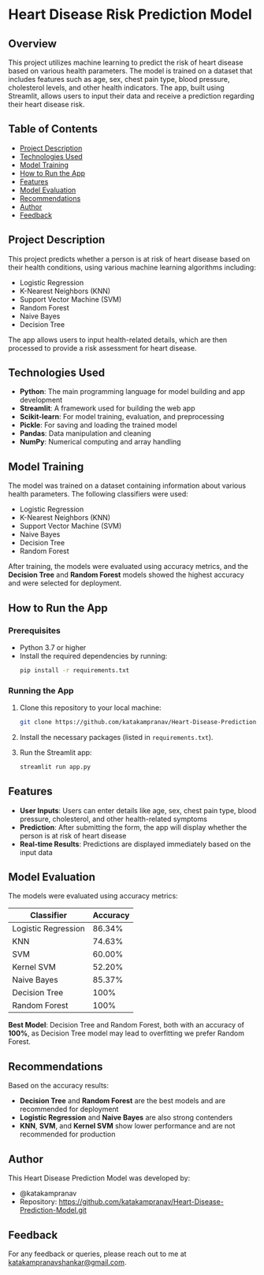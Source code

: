 # Heart Disease Risk Prediction Model

## Overview
This project utilizes machine learning to predict the risk of heart disease based on various health parameters. The model is trained on a dataset that includes features such as age, sex, chest pain type, blood pressure, cholesterol levels, and other health indicators. The app, built using Streamlit, allows users to input their data and receive a prediction regarding their heart disease risk.

## Table of Contents
- [Project Description](#project-description)
- [Technologies Used](#technologies-used)
- [Model Training](#model-training)
- [How to Run the App](#how-to-run-the-app)
- [Features](#features)
- [Model Evaluation](#model-evaluation)
- [Recommendations](#recommendations)
- [Author](#author)
- [Feedback](#feedback)

## Project Description
This project predicts whether a person is at risk of heart disease based on their health conditions, using various machine learning algorithms including:
- Logistic Regression
- K-Nearest Neighbors (KNN)
- Support Vector Machine (SVM)
- Random Forest
- Naive Bayes
- Decision Tree

The app allows users to input health-related details, which are then processed to provide a risk assessment for heart disease.

## Technologies Used
- **Python**: The main programming language for model building and app development
- **Streamlit**: A framework used for building the web app
- **Scikit-learn**: For model training, evaluation, and preprocessing
- **Pickle**: For saving and loading the trained model
- **Pandas**: Data manipulation and cleaning
- **NumPy**: Numerical computing and array handling

## Model Training
The model was trained on a dataset containing information about various health parameters. The following classifiers were used:
- Logistic Regression
- K-Nearest Neighbors (KNN)
- Support Vector Machine (SVM)
- Naive Bayes
- Decision Tree
- Random Forest

After training, the models were evaluated using accuracy metrics, and the **Decision Tree** and **Random Forest** models showed the highest accuracy and were selected for deployment.

## How to Run the App

### Prerequisites
- Python 3.7 or higher
- Install the required dependencies by running:
  ```bash
  pip install -r requirements.txt
  ```

### Running the App
1. Clone this repository to your local machine:
   ```bash
   git clone https://github.com/katakampranav/Heart-Disease-Prediction-Model.git
   ```

2. Install the necessary packages (listed in `requirements.txt`).

3. Run the Streamlit app:
   ```bash
   streamlit run app.py
   ```

## Features
- **User Inputs**: Users can enter details like age, sex, chest pain type, blood pressure, cholesterol, and other health-related symptoms
- **Prediction**: After submitting the form, the app will display whether the person is at risk of heart disease
- **Real-time Results**: Predictions are displayed immediately based on the input data

## Model Evaluation
The models were evaluated using accuracy metrics:

| Classifier | Accuracy |
|-----------|----------|
| Logistic Regression | 86.34% |
| KNN | 74.63% |
| SVM | 60.00% |
| Kernel SVM | 52.20% |
| Naive Bayes | 85.37% |
| Decision Tree | 100% |
| Random Forest | 100% |

**Best Model**: Decision Tree and Random Forest, both with an accuracy of **100%**, as Decision Tree model may lead to overfitting we prefer Random Forest.

## Recommendations
Based on the accuracy results:
- **Decision Tree** and **Random Forest** are the best models and are recommended for deployment
- **Logistic Regression** and **Naive Bayes** are also strong contenders
- **KNN**, **SVM**, and **Kernel SVM** show lower performance and are not recommended for production

## Author
This Heart Disease Prediction Model was developed by:
- @katakampranav
- Repository: https://github.com/katakampranav/Heart-Disease-Prediction-Model.git

## Feedback
For any feedback or queries, please reach out to me at katakampranavshankar@gmail.com.
